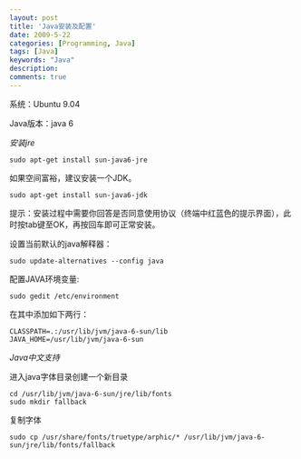 ```yaml
---
layout: post
title: 'Java安装及配置'
date: 2009-5-22
categories: [Programming, Java]
tags: [Java]
keywords: "Java"
description: 
comments: true
---
```

系统：Ubuntu 9.04

Java版本：java 6

*安装jre*

```
sudo apt-get install sun-java6-jre
```
如果空间富裕，建议安装一个JDK。

```
sudo apt-get install sun-java6-jdk
```
提示：安装过程中需要你回答是否同意使用协议（终端中红蓝色的提示界面），此时按tab键至OK，再按回车即可正常安装。

设置当前默认的java解释器：

```
sudo update-alternatives --config java
```
配置JAVA环境变量:

```
sudo gedit /etc/environment
```
在其中添加如下两行：

```
CLASSPATH=.:/usr/lib/jvm/java-6-sun/lib
JAVA_HOME=/usr/lib/jvm/java-6-sun
```
*Java中文支持*

进入java字体目录创建一个新目录

```
cd /usr/lib/jvm/java-6-sun/jre/lib/fonts
sudo mkdir fallback
```
复制字体

```
sudo cp /usr/share/fonts/truetype/arphic/* /usr/lib/jvm/java-6-sun/jre/lib/fonts/fallback
```